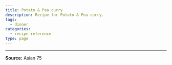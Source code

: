 ```yaml
---
title: Potato & Pea curry
description: Recipe for Potato & Pea curry.
tags:
  - dinner
categories:
  - recipe-reference
type: page
---
```


---

**Source:** Asian 75
